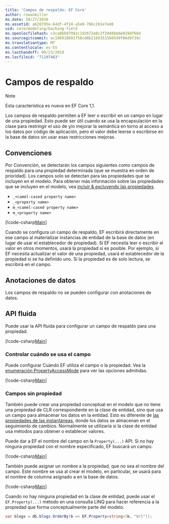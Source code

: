 ```yaml
---
title: 'Campos de respaldo: EF Core'
author: rowanmiller
ms.date: 10/27/2016
ms.assetid: a628795e-64df-4f24-a5e8-76bc261e7ed8
uid: core/modeling/backing-field
ms.openlocfilehash: c3ca8bb97992c192672e8c2f2040b0de029df68d
ms.sourcegitcommit: ec196918691f50cd0b21693515b0549f06d9f39c
ms.translationtype: MT
ms.contentlocale: es-ES
ms.lasthandoff: 09/23/2019
ms.locfileid: "71197483"
---
```

# <a name="backing-fields"></a>Campos de respaldo

> [!NOTE]  
> Esta característica es nueva en EF Core 1,1.

Los campos de respaldo permiten a EF leer o escribir en un campo en lugar de una propiedad. Esto puede ser útil cuando se usa la encapsulación en la clase para restringir el uso de y/o mejorar la semántica en torno al acceso a los datos por código de aplicación, pero el valor debe leerse o escribirse en la base de datos sin usar esas restricciones mejoras.

## <a name="conventions"></a>Convenciones

Por Convención, se detectarán los campos siguientes como campos de respaldo para una propiedad determinada (que se muestra en orden de prioridad). Los campos solo se detectan para las propiedades que se incluyen en el modelo. Para obtener más información sobre las propiedades que se incluyen en el modelo, vea [incluir & excluyendo las propiedades](included-properties.md).

* `_<camel-cased property name>`
* `_<property name>`
* `m_<camel-cased property name>`
* `m_<property name>`

[!code-csharp[Main](../../../samples/core/Modeling/Conventions/BackingField.cs#Sample)]

Cuando se configura un campo de respaldo, EF escribirá directamente en ese campo al materializar instancias de entidad de la base de datos (en lugar de usar el establecedor de propiedad). Si EF necesita leer o escribir el valor en otros momentos, usará la propiedad si es posible. Por ejemplo, si EF necesita actualizar el valor de una propiedad, usará el establecedor de la propiedad si se ha definido uno. Si la propiedad es de solo lectura, se escribirá en el campo.

## <a name="data-annotations"></a>Anotaciones de datos

Los campos de respaldo no se pueden configurar con anotaciones de datos.

## <a name="fluent-api"></a>API fluida

Puede usar la API fluida para configurar un campo de respaldo para una propiedad.

[!code-csharp[Main](../../../samples/core/Modeling/FluentAPI/BackingField.cs#Sample)]

### <a name="controlling-when-the-field-is-used"></a>Controlar cuándo se usa el campo

Puede configurar Cuándo EF utiliza el campo o la propiedad. Vea la [enumeración PropertyAccessMode](https://docs.microsoft.com/dotnet/api/microsoft.entityframeworkcore.propertyaccessmode) para ver las opciones admitidas.

[!code-csharp[Main](../../../samples/core/Modeling/FluentAPI/BackingFieldAccessMode.cs#Sample)]

### <a name="fields-without-a-property"></a>Campos sin propiedad

También puede crear una propiedad conceptual en el modelo que no tiene una propiedad de CLR correspondiente en la clase de entidad, sino que usa un campo para almacenar los datos en la entidad. Esto es diferente de [las propiedades de las instantáneas](shadow-properties.md), donde los datos se almacenan en el seguimiento de cambios. Normalmente se utilizaría si la clase de entidad usa métodos para obtener o establecer valores.

Puede dar a EF el nombre del campo en la `Property(...)` API. Si no hay ninguna propiedad con el nombre especificado, EF buscará un campo.

[!code-csharp[Main](../../../samples/core/Modeling/FluentAPI/BackingFieldNoProperty.cs#Sample)]

También puede asignar un nombre a la propiedad, que no sea el nombre del campo. Este nombre se usa al crear el modelo, en particular, se usará para el nombre de columna asignado a en la base de datos.

[!code-csharp[Main](../../../samples/core/Modeling/FluentAPI/BackingFieldConceptualProperty.cs#Sample)]

Cuando no hay ninguna propiedad en la clase de entidad, puede usar el `EF.Property(...)` método en una consulta LINQ para hacer referencia a la propiedad que forma conceptualmente parte del modelo.

``` csharp
var blogs = db.blogs.OrderBy(b => EF.Property<string>(b, "Url"));
```

